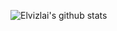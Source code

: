 ![Elvizlai's github stats](https://github-readme-stats.vercel.app/api?username=elvizlai&show_icons=true&title_color=fff&icon_color=79ff97&text_color=9f9f9f&bg_color=151515)
